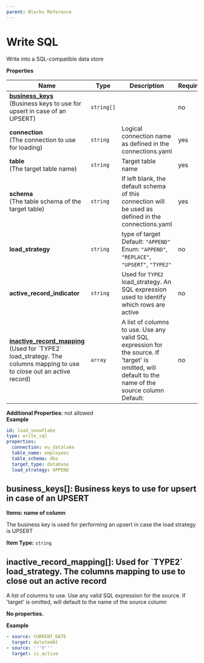 ```yaml
---
parent: Blocks Reference
---
```


# Write SQL

Write into a SQL-compatible data store


**Properties**

|Name|Type|Description|Required|
|----|----|-----------|--------|
|[**business\_keys**](#business_keys)<br/>(Business keys to use for upsert in case of an UPSERT)|`string[]`||no|
|**connection**<br/>(The connection to use for loading)|`string`|Logical connection name as defined in the connections.yaml<br/>|yes|
|**table**<br/>(The target table name)|`string`|Target table name<br/>|yes|
|**schema**<br/>(The table schema of the target table)|`string`|If left blank, the default schema of this connection will be used as defined in the connections.yaml<br/>|yes|
|**load\_strategy**|`string`|type of target<br/>Default: `"APPEND"`<br/>Enum: `"APPEND"`, `"REPLACE"`, `"UPSERT"`, `"TYPE2"`<br/>|no|
|**active\_record\_indicator**|`string`|Used for `TYPE2` load_strategy. An SQL expression used to identify which rows are active<br/>|no|
|[**inactive\_record\_mapping**](#inactive_record_mapping)<br/>(Used for \`TYPE2\` load\_strategy\. The columns mapping to use to close out an active record)|`array`|A list of columns to use. Use any valid SQL expression for the source. If 'target' is omitted, will default to the name of the source column<br/>Default: <br/>|no|

**Additional Properties:** not allowed  
**Example**

```yaml
id: load_snowflake
type: write_sql
properties:
  connection: eu_datalake
  table_name: employees
  table_schema: dbo
  target_type: database
  load_strategy: APPEND

```

<a name="business_keys"></a>
## business\_keys\[\]: Business keys to use for upsert in case of an UPSERT

**Items: name of column**


The business key is used for performing an upsert in case the load strategy is UPSERT

**Item Type:** `string`  
<a name="inactive_record_mapping"></a>
## inactive\_record\_mapping\[\]: Used for \`TYPE2\` load\_strategy\. The columns mapping to use to close out an active record

A list of columns to use. Use any valid SQL expression for the source. If 'target' is omitted, will default to the name of the source column


**No properties.**

**Example**

```yaml
- source: CURRENT_DATE
  target: deletedAt
- source: '''Y'''
  target: is_active

```


